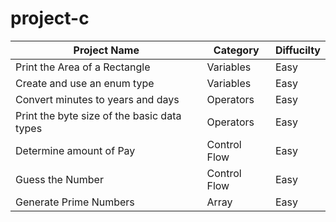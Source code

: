 # project-c

| Project Name                                | Category     | Diffucilty |
| ------------------------------------------- | ------------ | ---------- |
| Print the Area of a Rectangle               | Variables    | Easy       |
| Create and use an enum type                 | Variables    | Easy       |
| Convert minutes to years and days           | Operators    | Easy       |
| Print the byte size of the basic data types | Operators    | Easy       |
| Determine amount of Pay                     | Control Flow | Easy       |
| Guess the Number                            | Control Flow | Easy       |
| Generate Prime Numbers                      | Array        | Easy       |
